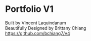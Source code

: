 # Portfolio V1

Built by Vincent Laquindanum\
Beautifully Designed by Brittany Chiang\
https://github.com/bchiang7/v4

